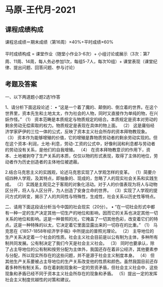 # 马原-王代月-2021

## 课程成绩构成

课程总成绩＝期末成绩（第16周）×40%+平时成绩×60%

平时成绩构成 = 课堂作业（随堂小作业3-6次）+ 小组讨论或展示（3次：第7周、11周、14周，每人务必参加1次，每组5-7人，每次10组）+ 课堂表现（课堂纪律、提出问题、回答问题、参与讨论）

## 考题及答案

一、以下两道题小题2选1作答

1、请分析下面这段论述：
•	“这是一个着了魔的、颠倒的、倒立着的世界。在这个世界里，资本先生和土地太太，作为社会的人物，同时又直接作为单纯的物，在兴妖作怪。”
（1）	资本范畴是本质规定与物质规定的结合。本质规定是资本对劳动的剩余劳动无偿索取的权力。物质规定是表现在具体的物上面。
（2）	这是庸俗经济学家萨伊的三位一体的公式，反映了资本主义社会所存的资本拜物教现象。
（3）	资本作为能够增殖的价值，它的增殖是靠物质劳动者的剩余劳动实现的。但在这个资本-利润，土地-利息，劳动-工资的公式中，好像利润和利息都与劳动者的劳动没有关系，是他们的自我增殖。
（4）	在资本拜物教意识的作用下，资本、土地被剥夺了生产关系的本质，仅仅以物的形式表现，取得了主体的地位，劳动者作为历史创造者的主体地位被遮蔽。

2.结合马克思主义的实践观，论述马克思实现了人学观怎样的变革。
（1）简要介绍四种人学观，及其特点，即抽象的、现成的，忽略了人的现实社会关系和实践生成。
（2）实践是主观见之于客观的对象化活动。对于人的价值表现为将人与动物区分开，将人与人区分开，为人创造了安身立命的世界。
（3）实现了人学观的提问方式的转变，揭示了人的共同性与特殊性，生成性，社会关系以历史性等特点。

二、请用下面这段话分析当今中国的社会现实（20分）。
•	“在一切社会形式中都有一种一定的生产决定其他一切生产的地位和影响，因而它的关系也决定其他一切关系的地位和影响。这是一种普照的光，它掩盖了一切其他色彩，改变着它们的特点。这是一种特殊的以太，它决定着它里面显露出来的一切存在的比重。”
（1）	马克思在《1857-1858年经济学手稿》中所提出的普照光理论。
（2）	主导地位的生产关系决定着一个社会的性质。社会主义社会目前是以公有制为主体，多种所有制共同发展。公有制决定了我们今天是社会主义社会。
（3）	同时也要承认，除了占主导地位的公有制和按劳分配为主体外，我国还存在着非公经济，其他要素参与分配，所以现实所存在的这些问题，并不是源于社会主义制度本身。
（4）	但其他生产关系要被占主导地位的生产关系改变他的性质和颜色。虽然我国目前还存着多种所有制关系，存在着剥削现象和一定的劳资矛盾，但社会主义社会中，这些现象和矛盾已经不同于资本主义社会所存在的现象和矛盾。
（5）提出一定的发挥社会主义制度优越性的对策和建议。
